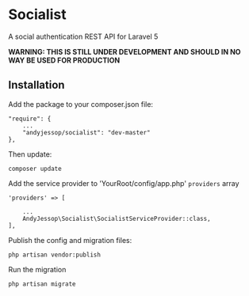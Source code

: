 # Socialist

A social authentication REST API for Laravel 5

**WARNING: THIS IS STILL UNDER DEVELOPMENT AND SHOULD IN NO WAY BE USED FOR PRODUCTION**

## Installation

Add the package to your composer.json file:

    "require": {
        ...
        "andyjessop/socialist": "dev-master"
    },

Then update:

    composer update

Add the service provider to 'YourRoot/config/app.php' `providers` array

    'providers' => [
        
        ...
        AndyJessop\Socialist\SocialistServiceProvider::class,
    ],

Publish the config and migration files:

    php artisan vendor:publish

Run the migration

    php artisan migrate
